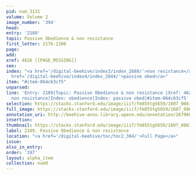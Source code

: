 ```yaml
---
pid: num_3131
volume: Volume 2
image_number: '394'
head:
entry: '2189'
topic: Passive Obedience & non resistance
first_letter: 2176-2200
page:
add:
xref: 4626 [[PAGE_MISSING]]
see:
index: "<a href='/digital-beehive/index3/index_2688/'>non resistance</a>|<a href='/digital-beehive/index4/index_2783/'>obedience</a>|<a
  href='/digital-beehive/index4/index_2844/'>passive obed</a>"
item: "#item-064c63cf5"
unparsed:
line: 'Entry: 2189|Topic: Passive Obedience & non resistance |Xref: 4626 [[PAGE_MISSING]]|Index:
  non resistance|Index: obedience|Index: passive obed|#item-064c63cf5'
selection: https://stacks.stanford.edu/image/iiif/fm855tg5659/1607_0861/811,3634,2843,788/full/0/default.jpg
full_image: https://stacks.stanford.edu/image/iiif/fm855tg5659/1607_0861/full/full/0/default.jpg
annotation_uri: http://beehive-anno.library.upenn.edu/annotation/1679667948984
insertion:
thumbnail: https://stacks.stanford.edu/image/iiif/fm855tg5659/1607_0861/811,3634,600,180/250,/0/default.jpg
label: 2189. Passive Obedience & non resistance
location: "<a href='/digital-beehive/toc/toc2_384/'>Full Page</a>"
issue:
also_in_entry:
order: '197'
layout: alpha_item
collection: num9
---
```

